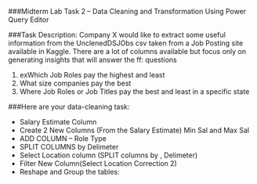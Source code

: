 ###Midterm Lab Task 2 – Data Cleaning and Transformation Using Power Query Editor

###Task Description:
Company X would like to extract some useful information from the UnclenedDSJObs csv taken
from a Job Posting site available in Kaggle. There are a lot of columns available but focus only
on generating insights that will answer the ff: questions
1. exWhich Job Roles pay the highest and least
2. What size companies pay the best
3. Where Job Roles or Job Titles pay the best and least in a specific state

###Here are your data-cleaning task:

- Salary Estimate Column
- Create 2 New Columns (From the Salary Estimate) Min Sal and Max Sal
- ADD COLUMN – Role Type
- SPLIT COLUMNS by Delimeter
- Select Location column (SPLIT columns by , Delimeter)
- Filter New Column(Select Location Correction 2)
- Reshape and Group the tables:
